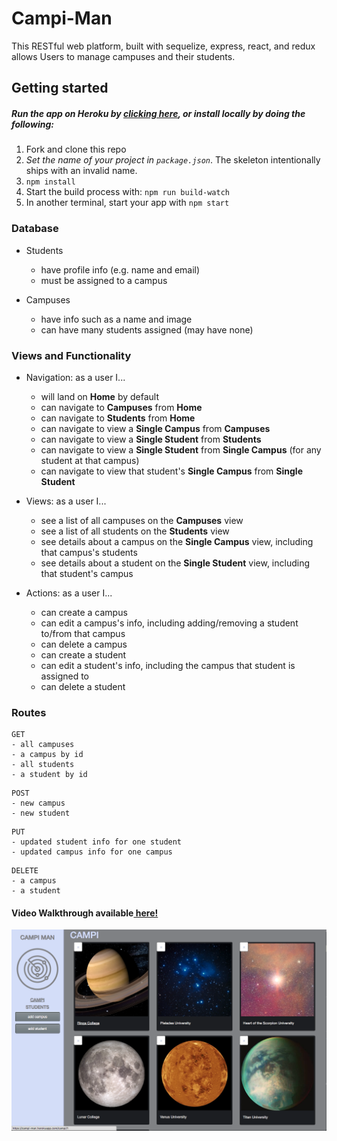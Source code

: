 # Campi-Man

This RESTful web platform, built with sequelize, express, react, and redux allows Users to manage campuses and their students.

## Getting started

##### Run the app on Heroku by [clicking here](http://campi-man.herokuapp.com/), or install locally by doing the following:

1. Fork and clone this repo
2. *Set the name of your project in `package.json`*. The skeleton intentionally ships with an invalid name.
3. `npm install`
5. Start the build process with: `npm run build-watch`
6. In another terminal, start your app with `npm start`

### Database

- Students
  * have profile info (e.g. name and email)
  * must be assigned to a campus

- Campuses
  * have info such as a name and image
  * can have many students assigned (may have none)

### Views and Functionality

- Navigation: as a user I...
  * will land on **Home** by default
  * can navigate to **Campuses** from **Home**
  * can navigate to **Students** from **Home**
  * can navigate to view a **Single Campus** from **Campuses**
  * can navigate to view a **Single Student** from **Students**
  * can navigate to view a **Single Student** from **Single Campus** (for any student at that campus)
  * can navigate to view that student's **Single Campus** from **Single Student**

- Views: as a user I...
  * see a list of all campuses on the **Campuses** view
  * see a list of all students on the **Students** view
  * see details about a campus on the **Single Campus** view, including that campus's students
  * see details about a student on the **Single Student** view, including that student's campus

- Actions: as a user I...
  * can create a campus
  * can edit a campus's info, including adding/removing a student to/from that campus
  * can delete a campus
  * can create a student
  * can edit a student's info, including the campus that student is assigned to
  * can delete a student

### Routes

```
GET
- all campuses
- a campus by id
- all students
- a student by id
```

```
POST
- new campus
- new student
```

```
PUT
- updated student info for one student
- updated campus info for one campus
```

```
DELETE
- a campus
- a student
```

#### Video Walkthrough available[ here!](https://www.youtube.com/watch?v=Dafcb9c6Q9g&feature=youtu.be)

![img](campiMan-app.png)